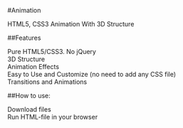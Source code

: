 #Animation

HTML5, CSS3 Animation With 3D Structure

##Features

Pure HTML5/CSS3. No jQuery <br/>
3D Structure <br/>
Animation Effects <br/>
Easy to Use and Customize (no need to add any CSS file) <br/>
Transitions and Animations <br/>

##How to use:

Download files<br/>
Run HTML-file in your browser<br/>
